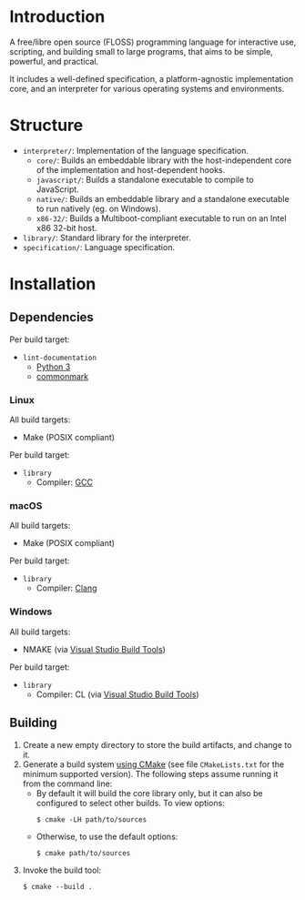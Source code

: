 # Introduction

A free/libre open source (FLOSS) programming language for interactive use, scripting, and building small to large programs, that aims to be simple, powerful, and practical.

It includes a well-defined specification, a platform-agnostic implementation core, and an interpreter for various operating systems and environments.

# Structure

- `interpreter/`: Implementation of the language specification.
  - `core/`: Builds an embeddable library with the host-independent core of the implementation and host-dependent hooks.
  - `javascript/`: Builds a standalone executable to compile to JavaScript.
  - `native/`: Builds an embeddable library and a standalone executable to run natively (eg. on Windows).
  - `x86-32/`: Builds a Multiboot-compliant executable to run on an Intel x86 32-bit host.
- `library/`: Standard library for the interpreter.
- `specification/`: Language specification.

# Installation

## Dependencies

Per build target:

- `lint-documentation`
  - [Python 3](https://www.python.org/downloads/)
  - [commonmark](https://pypi.org/project/commonmark/)

### Linux

All build targets:

- Make (POSIX compliant)

Per build target:

- `library`
  - Compiler: [GCC](https://gcc.gnu.org)

### macOS

All build targets:

- Make (POSIX compliant)

Per build target:

- `library`
  - Compiler: [Clang](https://clang.llvm.org)

### Windows

All build targets:

- NMAKE (via [Visual Studio Build Tools](https://www.visualstudio.com/thank-you-downloading-visual-studio/?sku=BuildTools))

Per build target:

- `library`
  - Compiler: CL (via [Visual Studio Build Tools](https://www.visualstudio.com/thank-you-downloading-visual-studio/?sku=BuildTools))

## Building

1. Create a new empty directory to store the build artifacts, and change to it.
2. Generate a build system [using CMake](https://cmake.org/runningcmake/) (see file `CMakeLists.txt` for the minimum supported version). The following steps assume running it from the command line:
   - By default it will build the core library only, but it can also be configured to select other builds. To view options:
     ```
     $ cmake -LH path/to/sources
     ```
   - Otherwise, to use the default options:
     ```
     $ cmake path/to/sources
     ```
3. Invoke the build tool:
   ```
   $ cmake --build .
   ```
